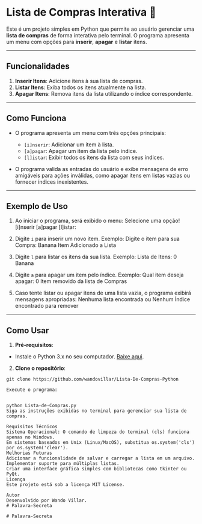 # Lista de Compras Interativa 🛒

Este é um projeto simples em Python que permite ao usuário gerenciar uma **lista de compras** de forma interativa pelo terminal. O programa apresenta um menu com opções para **inserir**, **apagar** e **listar** itens.

---

## Funcionalidades

1. **Inserir Itens**: Adicione itens à sua lista de compras.
2. **Listar Itens**: Exiba todos os itens atualmente na lista.
3. **Apagar Itens**: Remova itens da lista utilizando o índice correspondente.

---

## Como Funciona

- O programa apresenta um menu com três opções principais:
  - `[i]nserir`: Adicionar um item à lista.
  - `[a]pagar`: Apagar um item da lista pelo índice.
  - `[l]istar`: Exibir todos os itens da lista com seus índices.

- O programa valida as entradas do usuário e exibe mensagens de erro amigáveis para ações inválidas, como apagar itens em listas vazias ou fornecer índices inexistentes.

---

## Exemplo de Uso

1. Ao iniciar o programa, será exibido o menu:
Selecione uma opção! [i]nserir [a]pagar [l]istar:

2. Digite `i` para inserir um novo item. Exemplo:
Digite o item para sua Compra: Banana Item Adicionado a Lista

3. Digite `l` para listar os itens da sua lista. Exemplo:
Lista de Itens: 0 Banana

4. Digite `a` para apagar um item pelo índice. Exemplo:
Qual item deseja apagar: 0 Item removido da lista de Compras

5. Caso tente listar ou apagar itens de uma lista vazia, o programa exibirá mensagens apropriadas:
Nenhuma lista encontrada
ou
Nenhum Índice encontrado para remover

---

## Como Usar

1. **Pré-requisitos**:
- Instale o Python 3.x no seu computador. [Baixe aqui](https://www.python.org/).

2. **Clone o repositório**:
```
git clone https://github.com/wandovillar/Lista-De-Compras-Python

Execute o programa:


python Lista-de-Compras.py
Siga as instruções exibidas no terminal para gerenciar sua lista de compras.

Requisitos Técnicos
Sistema Operacional: O comando de limpeza do terminal (cls) funciona apenas no Windows.
Em sistemas baseados em Unix (Linux/MacOS), substitua os.system('cls') por os.system('clear').
Melhorias Futuras
Adicionar a funcionalidade de salvar e carregar a lista em um arquivo.
Implementar suporte para múltiplas listas.
Criar uma interface gráfica simples com bibliotecas como tkinter ou PyQt.
Licença
Este projeto está sob a licença MIT License.

Autor
Desenvolvido por Wando Villar.
#   P a l a v r a - S e c r e t a  
 #   P a l a v r a - S e c r e t a  
 